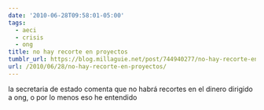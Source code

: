 ```yaml
---
date: '2010-06-28T09:58:01-05:00'
tags:
  - aeci
  - crisis
  - ong
title: no hay recorte en proyectos
tumblr_url: https://blog.millaguie.net/post/744940277/no-hay-recorte-en-proyectos
url: /2010/06/28/no-hay-recorte-en-proyectos/
---
```


la secretaria de estado comenta que no habrá recortes en el dinero dirigido a ong, o por lo menos eso he entendido